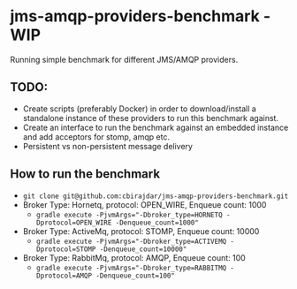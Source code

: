 # jms-amqp-providers-benchmark - WIP

Running simple benchmark for different JMS/AMQP providers.

## TODO:
- Create scripts (preferably Docker) in order to download/install a standalone instance of these providers to run this benchmark against.
- Create an interface to run the benchmark against an embedded instance and add acceptors for stomp, amqp etc.
- Persistent vs non-persistent message delivery

## How to run the benchmark

- ```git clone git@github.com:cbirajdar/jms-amqp-providers-benchmark.git```
- Broker Type: Hornetq, protocol: OPEN_WIRE, Enqueue count: 1000
   -    ```gradle execute -PjvmArgs="-Dbroker_type=HORNETQ -Dprotocol=OPEN_WIRE -Denqueue_count=1000"```
- Broker Type: ActiveMq, protocol: STOMP, Enqueue count: 10000
   -    ```gradle execute -PjvmArgs="-Dbroker_type=ACTIVEMQ -Dprotocol=STOMP -Denqueue_count=10000"```
- Broker Type: RabbitMq, protocol: AMQP, Enqueue count: 100
   -    ```gradle execute -PjvmArgs="-Dbroker_type=RABBITMQ -Dprotocol=AMQP -Denqueue_count=100"```
